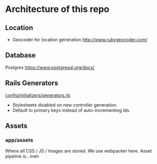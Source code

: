 # Architecture of this repo

## Location

- Geocoder for location generation http://www.rubygeocoder.com/

## Database

Postgres https://www.postgresql.org/docs/

## Rails Generators

[config/initializers/generators.rb](config/initializers/generators.rb)

- Stylesheets disabled on new controller generation.
- Default to primary keys instead of auto-incrementing ids.

## Assets

### app/assets

Where all CSS / JS / Images are stored. We use webpacker here. Asset
pipeline is...meh
